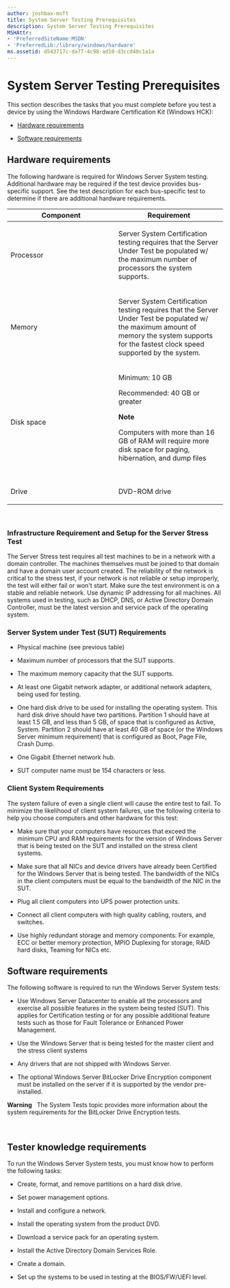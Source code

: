```yaml
---
author: joshbax-msft
title: System Server Testing Prerequisites
description: System Server Testing Prerequisites
MSHAttr:
- 'PreferredSiteName:MSDN'
- 'PreferredLib:/library/windows/hardware'
ms.assetid: d543717c-da77-4c98-ad10-d3ccd40c1a1a
---
```


# System Server Testing Prerequisites


This section describes the tasks that you must complete before you test a device by using the Windows Hardware Certification Kit (Windows HCK):

-   [Hardware requirements](#bkmk-hck-server-hr)

-   [Software requirements](#bkmk-hck-server-sr)

## <a href="" id="bkmk-hck-server-hr"></a>Hardware requirements


The following hardware is required for Windows Server System testing. Additional hardware may be required if the test device provides bus-specific support. See the test description for each bus-specific test to determine if there are additional hardware requirements.

<table>
<colgroup>
<col width="50%" />
<col width="50%" />
</colgroup>
<thead>
<tr class="header">
<th>Component</th>
<th>Requirement</th>
</tr>
</thead>
<tbody>
<tr class="odd">
<td><p>Processor</p></td>
<td><p>Server System Certification testing requires that the Server Under Test be populated w/ the maximum number of processors the system supports.</p></td>
</tr>
<tr class="even">
<td><p>Memory</p></td>
<td><p>Server System Certification testing requires that the Server Under Test be populated w/ the maximum amount of memory the system supports for the fastest clock speed supported by the system.</p></td>
</tr>
<tr class="odd">
<td><p>Disk space</p></td>
<td><p>Minimum: 10 GB</p>
<p>Recommended: 40 GB or greater</p>
<div class="alert">
<strong>Note</strong>  
<p>Computers with more than 16 GB of RAM will require more disk space for paging, hibernation, and dump files</p>
</div>
<div>
 
</div></td>
</tr>
<tr class="even">
<td><p>Drive</p></td>
<td><p>DVD-ROM drive</p></td>
</tr>
</tbody>
</table>

 

### Infrastructure Requirement and Setup for the Server Stress Test

The Server Stress test requires all test machines to be in a network with a domain controller. The machines themselves must be joined to that domain and have a domain user account created. The reliability of the network is critical to the stress test, if your network is not reliable or setup improperly, the test will either fail or won't start. Make sure the test environment is on a stable and reliable network. Use dynamic IP addressing for all machines. All systems used in testing, such as DHCP, DNS, or Active Directory Domain Controller, must be the latest version and service pack of the operating system.

### Server System under Test (SUT) Requirements

-   Physical machine (see previous table)

-   Maximum number of processors that the SUT supports.

-   The maximum memory capacity that the SUT supports.

-   At least one Gigabit network adapter, or additional network adapters, being used for testing.

-   One hard disk drive to be used for installing the operating system. This hard disk drive should have two partitions. Partition 1 should have at least 1.5 GB, and less than 5 GB, of space that is configured as Active, System. Partition 2 should have at least 40 GB of space (or the Windows Server minimum requirement) that is configured as Boot, Page File, Crash Dump.

-   One Gigabit Ethernet network hub.

-   SUT computer name must be 154 characters or less.

### Client System Requirements

The system failure of even a single client will cause the entire test to fail. To minimize the likelihood of client system failures, use the following criteria to help you choose computers and other hardware for this test:

-   Make sure that your computers have resources that exceed the minimum CPU and RAM requirements for the version of Windows Server that is being tested on the SUT and installed on the stress client systems.

-   Make sure that all NICs and device drivers have already been Certified for the Windows Server that is being tested. The bandwidth of the NICs in the client computers must be equal to the bandwidth of the NIC in the SUT.

-   Plug all client computers into UPS power protection units.

-   Connect all client computers with high quality cabling, routers, and switches.

-   Use highly redundant storage and memory components: For example, ECC or better memory protection, MPIO Duplexing for storage, RAID hard disks, Teaming for NICs etc.

## <a href="" id="bkmk-hck-server-sr"></a>Software requirements


The following software is required to run the Windows Server System tests:

-   Use Windows Server Datacenter to enable all the processors and exercise all possible features in the system being tested (SUT). This applies for Certification testing or for any possible additional feature tests such as those for Fault Tolerance or Enhanced Power Management.

-   Use the Windows Server that is being tested for the master client and the stress client systems

-   Any drivers that are not shipped with Windows Server.

-   The optional Windows Server BitLocker Drive Encryption component must be installed on the server if it is supported by the vendor pre-installed.

**Warning**  
The System Tests topic provides more information about the system requirements for the BitLocker Drive Encryption tests.

 

## Tester knowledge requirements


To run the Windows Server System tests, you must know how to perform the following tasks:

-   Create, format, and remove partitions on a hard disk drive.

-   Set power management options.

-   Install and configure a network.

-   Install the operating system from the product DVD.

-   Download a service pack for an operating system.

-   Install the Active Directory Domain Services Role.

-   Create a domain.

-   Set up the systems to be used in testing at the BIOS/FW/UEFI level.

 

 






